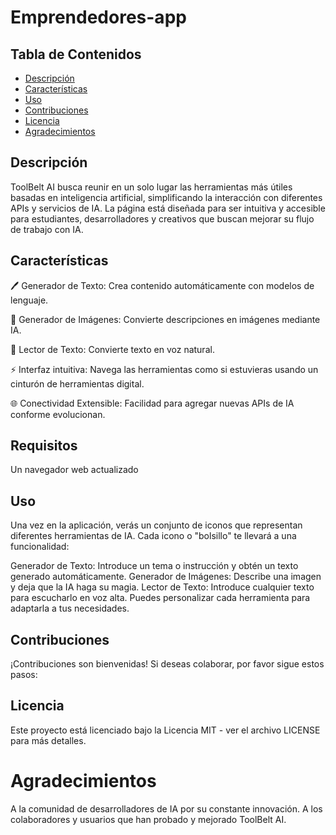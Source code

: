 # Emprendedores-app

## Tabla de Contenidos
- [Descripción](#descripción)
- [Características](#características)
- [Uso](#uso)
- [Contribuciones](#contribuciones)
- [Licencia](#licencia)
- [Agradecimientos](#agradecimientos)

## Descripción
ToolBelt AI busca reunir en un solo lugar las herramientas más útiles basadas en inteligencia artificial, simplificando la interacción con diferentes APIs y servicios de IA. La página está diseñada para ser intuitiva y accesible para estudiantes, desarrolladores y creativos que buscan mejorar su flujo de trabajo con IA.

## Características
🖊️ Generador de Texto: Crea contenido automáticamente con modelos de lenguaje.

🎨 Generador de Imágenes: Convierte descripciones en imágenes mediante IA.

📖 Lector de Texto: Convierte texto en voz natural.

⚡ Interfaz intuitiva: Navega las herramientas como si estuvieras usando un cinturón de herramientas digital.

🌐 Conectividad Extensible: Facilidad para agregar nuevas APIs de IA conforme evolucionan.

## Requisitos
Un navegador web actualizado

## Uso
Una vez en la aplicación, verás un conjunto de iconos que representan diferentes herramientas de IA. Cada icono o "bolsillo" te llevará a una funcionalidad:

Generador de Texto: Introduce un tema o instrucción y obtén un texto generado automáticamente.
Generador de Imágenes: Describe una imagen y deja que la IA haga su magia.
Lector de Texto: Introduce cualquier texto para escucharlo en voz alta.
Puedes personalizar cada herramienta para adaptarla a tus necesidades.

## Contribuciones
¡Contribuciones son bienvenidas! Si deseas colaborar, por favor sigue estos pasos:

## Licencia
Este proyecto está licenciado bajo la Licencia MIT - ver el archivo LICENSE para más detalles.

# Agradecimientos
A la comunidad de desarrolladores de IA por su constante innovación.
A los colaboradores y usuarios que han probado y mejorado ToolBelt AI.
